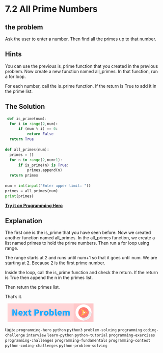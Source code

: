 # 7.2 All Prime Numbers

## the problem
Ask the user to enter a number. Then find all the primes up to that number. 

## Hints

You can use the previous is_prime function that you created in the previous problem. Now create a new function named all_primes. In that function, run a for loop. 

For each number, call the is_prime function. If the return is True to add it in the prime list. 

## The Solution
```python
 def is_prime(num):
  for i in range(2,num):
      if (num % i) == 0:
          return False
  return True
 
def all_primes(num):
  primes = []
  for n in range(2,num+1):
      if is_prime(n) is True:
          primes.append(n)
  return primes
 
num = int(input("Enter upper limit: "))
primes = all_primes(num)
print(primes)
```

**[Try it on Programming Hero](https://play.google.com/store/apps/details?id=com.learnprogramming.codecamp)**

## Explanation
The first one is the is_prime that you have seen before. Now we created another function named all_primes. In the all_primes function, we create a list named primes to hold the prime numbers. Then run a for loop using range.

The range starts at 2 and runs until num+1 so that it goes until num. We are starting at 2. Because 2 is the first prime number. 

Inside the loop, call the is_prime function and check the return. If the return is True then append the n in the primes list. 

Then return the primes list. 

That’s it.

&nbsp;
[![Next Page](../assets/next-button.png)](Prime-Factors.md)
&nbsp;

tags:  `programming-hero`  `python`  `python3`  `problem-solving`  `programming`  `coding-challenge`  `interview`  `learn-python`  `python-tutorial`  `programming-exercises`  `programming-challenges`  `programming-fundamentals`  `programming-contest`  `python-coding-challenges`  `python-problem-solving`